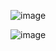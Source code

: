 ![image](https://github.com/user-attachments/assets/b870892a-c071-44af-8d5b-b7a4f125583a)

![image](https://github.com/user-attachments/assets/5c6b4499-ec83-4ec6-8858-13eeaf569120)
